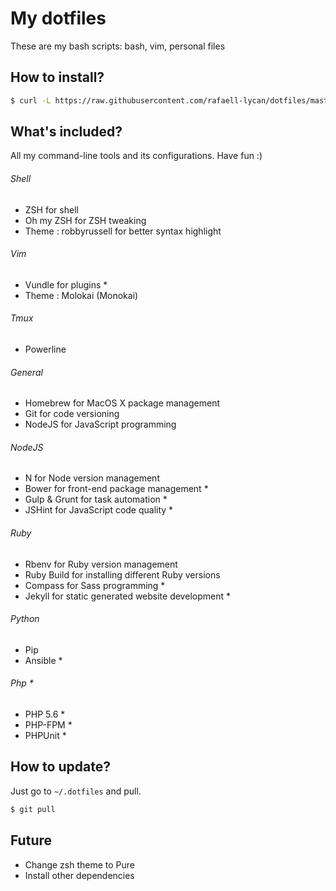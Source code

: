 # My dotfiles

These are my bash scripts: bash, vim, personal files

## How to install?
```bash
$ curl -L https://raw.githubusercontent.com/rafaell-lycan/dotfiles/master/setup.sh | sh
```

## What's included?
All my command-line tools and its configurations. Have fun :)

###### Shell
- ZSH for shell
- Oh my ZSH for ZSH tweaking
- Theme : robbyrussell for better syntax highlight

###### Vim
- Vundle for plugins *
- Theme : Molokai (Monokai)

###### Tmux
- Powerline

###### General
- Homebrew for MacOS X package management
- Git for code versioning
- NodeJS for JavaScript programming

###### NodeJS
- N for Node version management
- Bower for front-end package management *
- Gulp & Grunt for task automation *
- JSHint for JavaScript code quality *

###### Ruby
- Rbenv for Ruby version management
- Ruby Build for installing different Ruby versions
- Compass for Sass programming *
- Jekyll for static generated website development *

###### Python
- Pip
- Ansible *

###### Php *
- PHP 5.6 *
- PHP-FPM *
- PHPUnit *

## How to update?
Just go to `~/.dotfiles` and pull.

```bash
$ git pull
```

## Future
- Change zsh theme to Pure
- Install other dependencies

